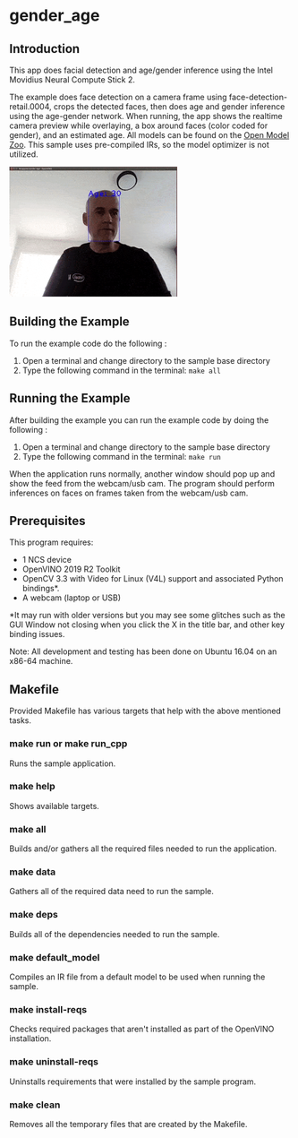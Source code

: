 # gender_age
## Introduction
This app does facial detection and age/gender inference using the Intel Movidius Neural Compute Stick 2. 

The example does face detection on a camera frame using face-detection-retail.0004, crops the detected faces, then does age and gender inference using the age-gender network. When running, the app shows the realtime camera preview while overlaying, a box around faces (color coded for gender), and an estimated age.  All models can be found on the [Open Model Zoo](https://github.com/opencv/open_model_zoo). This sample uses pre-compiled IRs, so the model optimizer is not utilized.

![](gender_age_3.gif)

## Building the Example

To run the example code do the following :
1. Open a terminal and change directory to the sample base directory
2. Type the following command in the terminal: ```make all```

## Running the Example

After building the example you can run the example code by doing the following :
1. Open a terminal and change directory to the sample base directory
2. Type the following command in the terminal: ```make run``` 

When the application runs normally, another window should pop up and show the feed from the webcam/usb cam. The program should perform inferences on faces on frames taken from the webcam/usb cam.

## Prerequisites
This program requires:
- 1 NCS device
- OpenVINO 2019 R2 Toolkit
- OpenCV 3.3 with Video for Linux (V4L) support and associated Python bindings*.
- A webcam (laptop or USB)


*It may run with older versions but you may see some glitches such as the GUI Window not closing when you click the X in the title bar, and other key binding issues.

Note: All development and testing has been done on Ubuntu 16.04 on an x86-64 machine.

## Makefile
Provided Makefile has various targets that help with the above mentioned tasks.

### make run or make run_cpp
Runs the sample application.

### make help
Shows available targets.

### make all
Builds and/or gathers all the required files needed to run the application.

### make data
Gathers all of the required data need to run the sample.

### make deps
Builds all of the dependencies needed to run the sample.

### make default_model
Compiles an IR file from a default model to be used when running the sample.

### make install-reqs
Checks required packages that aren't installed as part of the OpenVINO installation. 

### make uninstall-reqs
Uninstalls requirements that were installed by the sample program.
 
### make clean
Removes all the temporary files that are created by the Makefile.

